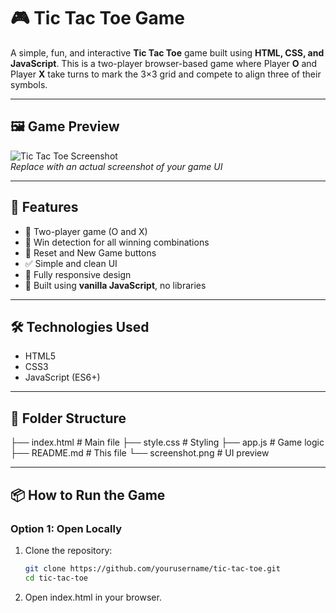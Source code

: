 # 🎮 Tic Tac Toe Game

A simple, fun, and interactive **Tic Tac Toe** game built using **HTML, CSS, and JavaScript**. This is a two-player browser-based game where Player **O** and Player **X** take turns to mark the 3×3 grid and compete to align three of their symbols.

---

## 🖼️ Game Preview

![Tic Tac Toe Screenshot](image.png)  
*Replace with an actual screenshot of your game UI*

---

## 🚀 Features

- 🔁 Two-player game (O and X)
- 🧠 Win detection for all winning combinations
- 🧼 Reset and New Game buttons
- ✅ Simple and clean UI
- 🎯 Fully responsive design
- 🧩 Built using **vanilla JavaScript**, no libraries

---

## 🛠️ Technologies Used

- HTML5
- CSS3
- JavaScript (ES6+)

---

## 📂 Folder Structure

├── index.html # Main file 
├── style.css # Styling 
├── app.js # Game logic
├── README.md # This file
└── screenshot.png # UI preview


---

## 📦 How to Run the Game

### Option 1: Open Locally

1. Clone the repository:
   ```bash
   git clone https://github.com/yourusername/tic-tac-toe.git
   cd tic-tac-toe
2. Open index.html in your browser.